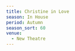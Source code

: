 ```yaml
---
title: Christine in Love
season: In House
period: Autumn
season_sort: 60
venue:
  - New Theatre
---
```


